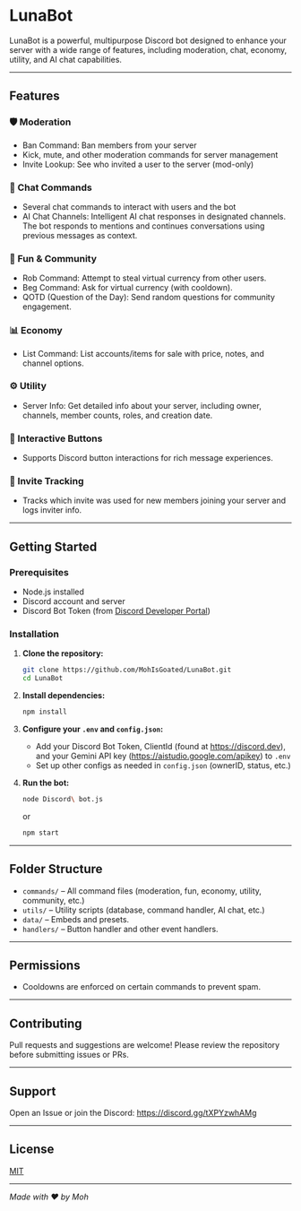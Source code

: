 # LunaBot

LunaBot is a powerful, multipurpose Discord bot designed to enhance your server with a wide range of features, including moderation, chat, economy, utility, and AI chat capabilities.

---

## Features

### 🛡️ Moderation
- Ban Command: Ban members from your server 
- Kick, mute, and other moderation commands for server management
- Invite Lookup: See who invited a user to the server (mod-only)

### 💬 Chat Commands
- Several chat commands to interact with users and the bot
- AI Chat Channels: Intelligent AI chat responses in designated channels. The bot responds to mentions and continues conversations using previous messages as context.

### 🤖 Fun & Community
- Rob Command: Attempt to steal virtual currency from other users.
- Beg Command: Ask for virtual currency (with cooldown).
- QOTD (Question of the Day): Send random questions for community engagement.

### 📊 Economy
- List Command: List accounts/items for sale with price, notes, and channel options.

### ⚙️ Utility
- Server Info: Get detailed info about your server, including owner, channels, member counts, roles, and creation date.

### 🔘 Interactive Buttons
- Supports Discord button interactions for rich message experiences.

### 👣 Invite Tracking
- Tracks which invite was used for new members joining your server and logs inviter info.

---

## Getting Started

### Prerequisites

- Node.js installed
- Discord account and server
- Discord Bot Token (from [Discord Developer Portal](https://discord.com/developers/applications))

### Installation

1. **Clone the repository:**
   ```bash
   git clone https://github.com/MohIsGoated/LunaBot.git
   cd LunaBot
   ```
2. **Install dependencies:**
   ```bash
   npm install
   ```
3. **Configure your `.env` and `config.json`:**
   - Add your Discord Bot Token, ClientId (found at https://discord.dev), and your Gemini API key (https://aistudio.google.com/apikey) to `.env`
   - Set up other configs as needed in `config.json` (ownerID, status, etc.)

4. **Run the bot:**
   ```bash
   node Discord\ bot.js
   ```
   or
   ```bash
   npm start
   ```

---

## Folder Structure

- `commands/` – All command files (moderation, fun, economy, utility, community, etc.)
- `utils/` – Utility scripts (database, command handler, AI chat, etc.)
- `data/` – Embeds and presets.
- `handlers/` – Button handler and other event handlers.

---

## Permissions

- Cooldowns are enforced on certain commands to prevent spam.

---

## Contributing

Pull requests and suggestions are welcome! Please review the repository before submitting issues or PRs.

---

## Support

Open an Issue or join the Discord: https://discord.gg/tXPYzwhAMg

---

## License

[MIT](LICENSE)

---

_Made with ❤️ by Moh_
